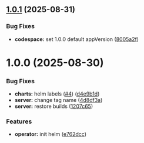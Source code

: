 ## [1.0.1](https://github.com/codespace-operator/charts/compare/codespace-v1.0.0...codespace-v1.0.1) (2025-08-31)


### Bug Fixes

* **codespace:** set 1.0.0 default appVersion ([8005a2f](https://github.com/codespace-operator/charts/commit/8005a2f70f443f2594d9f0fc3572c4e6e4c78e3c))

# 1.0.0 (2025-08-30)


### Bug Fixes

* **charts:** helm labels ([#4](https://github.com/codespace-operator/charts/issues/4)) ([d4e9b1d](https://github.com/codespace-operator/charts/commit/d4e9b1de1943184dc6f2fdd319f2dbf6f526632d))
* **server:** change tag name ([4d8df3a](https://github.com/codespace-operator/charts/commit/4d8df3a2b863840f9f2649067fa8ffa6072a7cad))
* **server:** restore builds ([1207c65](https://github.com/codespace-operator/charts/commit/1207c655dbcfc78fc9eff7bd9cef3a3b9e813315))


### Features

* **operator:** init helm ([e762dcc](https://github.com/codespace-operator/charts/commit/e762dcc3ea81ac785abea6295d97365e4a5ba11f))
